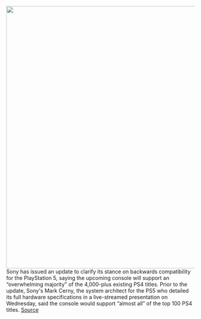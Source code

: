 <img src='https://cdn.vox-cdn.com/thumbor/VJVxnDin19kDANiiZ8tHnXghKTw=/0x0:2040x1360/1200x800/filters:focal(857x517:1183x843)/cdn.vox-cdn.com/uploads/chorus_image/image/66533248/acastro_200318_1777_ps5_0001.0.jpg' width='700px' /><br/>
Sony has issued an update to clarify its stance on backwards compatibility for the PlayStation 5, saying the upcoming console will support an “overwhelming majority” of the 4,000-plus existing PS4 titles. Prior to the update, Sony's Mark Cerny, the system architect for the PS5 who detailed its full hardware specifications in a live-streamed presentation on Wednesday, said the console would support “almost all” of the top 100 PS4 titles.
<a href='https://www.theverge.com/2020/3/20/21188585/sony-ps5-backwards-compatibility-ps4-games-support-majority-plus-titles'> Source <a/>